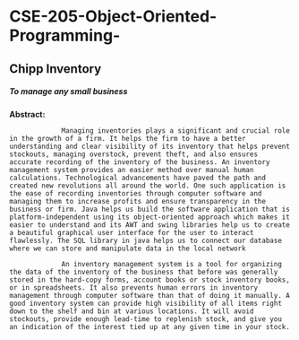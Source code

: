 # CSE-205-Object-Oriented-Programming-
## Chipp Inventory
##### To manage any small business

**Abstract:**

                 Managing inventories plays a significant and crucial role in the growth of a firm. It helps the firm to have a better understanding and clear visibility of its inventory that helps prevent stockouts, managing overstock, prevent theft, and also ensures accurate recording of the inventory of the business. An inventory management system provides an easier method over manual human calculations. Technological advancements have paved the path and created new revolutions all around the world. One such application is the ease of recording inventories through computer software and managing them to increase profits and ensure transparency in the business or firm. Java helps us build the software application that is platform-independent using its object-oriented approach which makes it easier to understand and its AWT and swing libraries help us to create a beautiful graphical user interface for the user to interact flawlessly. The SQL library in java helps us to connect our database where we can store and manipulate data in the local network
                 
                 An inventory management system is a tool for organizing the data of the inventory of the business that before was generally stored in the hard-copy forms, account books or stock inventory books, or in spreadsheets. It also prevents human errors in inventory management through computer software than that of doing it manually. A good inventory system can provide high visibility of all items right down to the shelf and bin at various locations. It will avoid stockouts, provide enough lead-time to replenish stock, and give you an indication of the interest tied up at any given time in your stock. 



